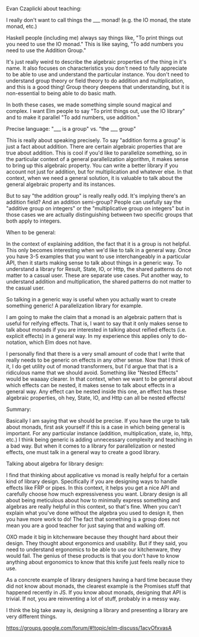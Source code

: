Evan Czaplicki about teaching:

I really don't want to call things the ___ monad! (e.g. the IO monad, the state monad, etc.)

Haskell people (including me) always say things like, "To print things out you need to use the IO monad." This is like saying, "To add numbers you need to use the Addition Group."

It's just really weird to describe the algebraic properties of the thing in it's name. It also focuses on characteristics you don't need to fully appreciate to be able to use and understand the particular instance. You don't need to understand group theory or field theory to do addition and multiplication, and this is a good thing! Group theory deepens that understanding, but it is non-essential to being able to do basic math.

In both these cases, we made something simple sound magical and complex. I want Elm people to say "To print things out, use the IO library" and to make it parallel "To add numbers, use addition."

Precise language: "___ is a group" vs. "the ___ group"

This is really about speaking precisely. To say "addition forms a group" is just a fact about addition. There are certain algebraic properties that are true about addition. This is cool if you'd like to parallelize something, so in the particular context of a general parallelization algorithm, it makes sense to bring up this algebraic property. You can write a better library if you account not just for addition, but for multiplication and whatever else. In that context, when we need a general solution, it is valuable to talk about the general algebraic property and its instances.

But to say "the addition group" is really really odd. It's implying there's an addition field? And an addition semi-group? People can usefully say the "additive group on integers" or the "multiplicative group on integers" but in those cases we are actually distinguishing between two specific groups that both apply to integers.

When to be general:

In the context of explaining addition, the fact that it is a group is not helpful. This only becomes interesting when we'd like to talk in a general way. Once you have 3-5 examples that you want to use interchangeably in a particular API, then it starts making sense to talk about things in a generic way. To understand a library for Result, State, IO, or Http, the shared patterns do not matter to a casual user. These are separate use cases. Put another way, to understand addition and multiplication, the shared patterns do not matter to the casual user.

So talking in a generic way is useful when you actually want to create something generic! A parallelization library for example.

I am going to make the claim that a monad is an algebraic pattern that is useful for reifying effects. That is, I want to say that it only makes sense to talk about monads if you are interested in talking about reified effects (i.e. explicit effects) in a general way. In my experience this applies only to do-notation, which Elm does not have.

I personally find that there is a very small amount of code that I write that really needs to be generic on effects in any other sense. Now that I think of it, I do get utility out of monad transformers, but I'd argue that that is a ridiculous name that we should avoid. Something like "Nested Effects" would be waaaay clearer. In that context, when we want to be general about which effects can be nested, it makes sense to talk about effects in a general way. Any effect can be nested inside this one, an effect has these algebraic properties, oh hey, State, IO, and Http can all be nested effects!

Summary:

Basically I am saying that we should be precise. If you have the urge to talk about monads, first ask yourself if this is a case in which being general is important. For any particular instance (addition, multiplication, state, io, http, etc.) I think being generic is adding unnecessary complexity and teaching in a bad way. But when it comes to a library for parallelization or nested effects, one must talk in a general way to create a good library.

Talking about algebra for library design:

I find that thinking about applicative vs monad is really helpful for a certain kind of library design. Specifically if you are designing ways to handle effects like FRP or pipes. In this context, it helps you get a nice API and carefully choose how much expressiveness you want. Library design is all about being meticulous about how to minimally express something and algebras are really helpful in this context, so that's fine. When you can't explain what you've done without the algebra you used to design it, then you have more work to do! The fact that something is a group does not mean you are a good teacher for just saying that and walking off.

OXO made it big in kitchenware because they thought hard about their design. They thought about ergonomics and usability. But if they said, you need to understand ergonomics to be able to use our kitchenware, they would fail. The genius of these products is that you don't have to know anything about ergonomics to know that this knife just feels really nice to use.

As a concrete example of library designers having a hard time because they did not know about monads, the clearest example is the Promises stuff that happened recently in JS. If you know about monads, designing that API is trivial. If not, you are reinventing a lot of stuff, probably in a messy way.

I think the big take away is, designing a library and presenting a library are very different things.

https://groups.google.com/forum/#!topic/elm-discuss/1acyOfxvasA
